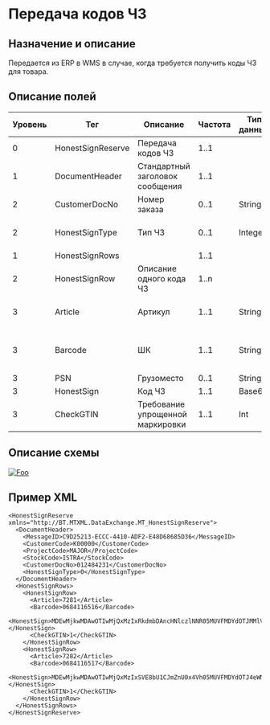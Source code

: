 # Передача кодов ЧЗ

## Назначение и описание
Передается из ERP в WMS в случае, когда требуется получить коды ЧЗ для товара.

## Описание полей

Уровень | Тег | Описание | Частота | Тип данных | Размер поля | Комментарий
--------|-----|----------|---------|------------|-------------|------------
0 | HonestSignReserve | Передача кодов ЧЗ | 1..1 | | |
1 | DocumentHeader | Стандартный заголовок сообщения | 1..1  | | | Общая структура сообщения 
2 | CustomerDocNo | Номер заказа | 0..1 | String ||
2 | HonestSignType | Тип ЧЗ | 0..1 | Integer | | 0 - Остатки,<br> 1 - Возвраты,<br> 2 - Таможня
1 | HonestSignRows |  | 1..1 |  | | 
2 | HonestSignRow | Описание одного кода ЧЗ | 1..n |  | | 
3 | Article | Артикул | 1..1 | String | 100 | Должен быть указан, если не указан ШК
3 | Barcode | ШК | 1..1 | String | 100 | Должен быть указан, если не указан Артикул
3 | PSN | Грузоместо | 0..1 | String | 100 |
3 | HonestSign | Код ЧЗ | 1..1 | Base64 | |
3 | CheckGTIN | Требование упрощенной маркировки | 1..1 | Int |  | 0 - Да, 1 - Нет
 
## Описание схемы
<a href="https://github.com/MajorTerminal/MTXML/blob/master/XSD/MT_HonestSignReserve.xsd" rel="XSD">![Foo](https://user-images.githubusercontent.com/22858622/134012526-73d1b128-a2cd-4d14-8a13-10f81a57c04f.png)</a>

## Пример XML
```
<HonestSignReserve xmlns="http://BT.MTXML.DataExchange.MT_HonestSignReserve">
  <DocumentHeader>
    <MessageID>C9D25213-ECCC-4410-ADF2-E48D68685D36</MessageID>
    <CustomerCode>К00000</CustomerCode>
    <ProjectCode>MAJOR</ProjectCode>
    <StockCode>ISTRA</StockCode>
    <CustomerDocNo>012484231</CustomerDocNo>
    <HonestSignType>0</HonestSignType>
  </DocumentHeader>
  <HonestSignRows>
    <HonestSignRow>
      <Article>7281</Article>
      <Barcode>0684116516</Barcode>
      <HonestSign>MDEwMjkwMDAwOTIwMjQxMzIxRkdmbDAncHNlczlNNR05MUVFMDYdOTJMMlV4UW85aTBTNTdCcDRKN2o0T1FxditwOXNZQWE3Ti9kWno0R24yWS9zPQo=</HonestSign>
      <CheckGTIN>1</CheckGTIN>
    </HonestSignRow>
    <HonestSignRow>
      <Article>7282</Article>
      <Barcode>0684116517</Barcode>
      <HonestSign>MDEwMjkwMDAwOTIwMjQxMzIxSVE8bU1CJmZnU0x4Vh05MUVFMDYdOTJ4eWNBUlFwRHJyOWQvTVlDZ2kvMFFObXFtTXhFSHNsSkVncWNHMlJ5RWd3PQo=</HonestSign>
      <CheckGTIN>1</CheckGTIN>
    </HonestSignRow>
  </HonestSignRows>
</HonestSignReserve>
```
